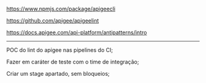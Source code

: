 https://www.npmjs.com/package/apigeecli

https://github.com/apigee/apigeelint

https://docs.apigee.com/api-platform/antipatterns/intro

---

POC do lint do apigee nas pipelines do CI;

Fazer em caráter de teste com o time de integração;

Criar um stage apartado, sem bloqueios;
